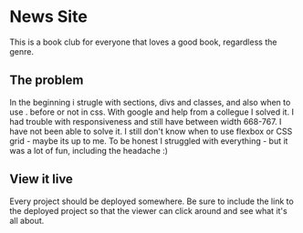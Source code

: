 # News Site

This is a book club for everyone that loves a good book, regardless the genre.

## The problem

In the beginning i strugle with sections, divs and classes, and also when to use . before or not in css. With google and help from a collegue I solved it. I had trouble with responsiveness and still have between width 668-767. I have not been able to solve it. I still don't know when to use flexbox or CSS grid - maybe its up to me. To be honest I struggled with everything - but it was a lot of fun, including the headache :)


## View it live
Every project should be deployed somewhere. Be sure to include the link to the deployed project so that the viewer can click around and see what it's all about.
